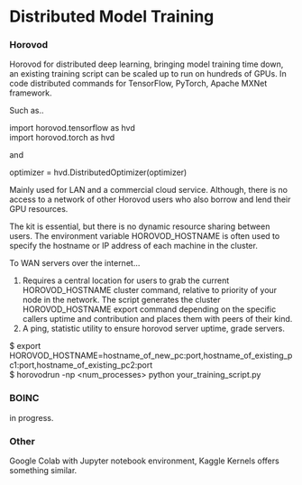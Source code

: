 # Distributed Model Training

### Horovod

Horovod for distributed deep learning, bringing model training time down, an existing training script can be scaled up to run on hundreds of GPUs. In code distributed commands for TensorFlow, PyTorch, Apache MXNet framework.

Such as..

import horovod.tensorflow as hvd \
import horovod.torch as hvd

and

optimizer = hvd.DistributedOptimizer(optimizer)

Mainly used for LAN and a commercial cloud service. Although, there is no access to a network of other Horovod users who also borrow and lend their GPU resources.

The kit is essential, but there is no dynamic resource sharing between users. The environment variable HOROVOD_HOSTNAME is often used to specify the hostname or IP address of each machine in the cluster. 

To WAN servers over the internet...

1. Requires a central location for users to grab the current HOROVOD_HOSTNAME cluster command, relative to priority of your node in the network. The script generates the cluster HOROVOD_HOSTNAME export command depending on the specific callers uptime and contribution and places them with peers of their kind.
2. A ping, statistic utility to ensure horovod server uptime, grade servers.

$ export HOROVOD_HOSTNAME=hostname_of_new_pc:port,hostname_of_existing_pc1:port,hostname_of_existing_pc2:port \
$ horovodrun -np <num_processes> python your_training_script.py

### BOINC

in progress.

### Other

Google Colab with Jupyter notebook environment, Kaggle Kernels offers something similar. 
